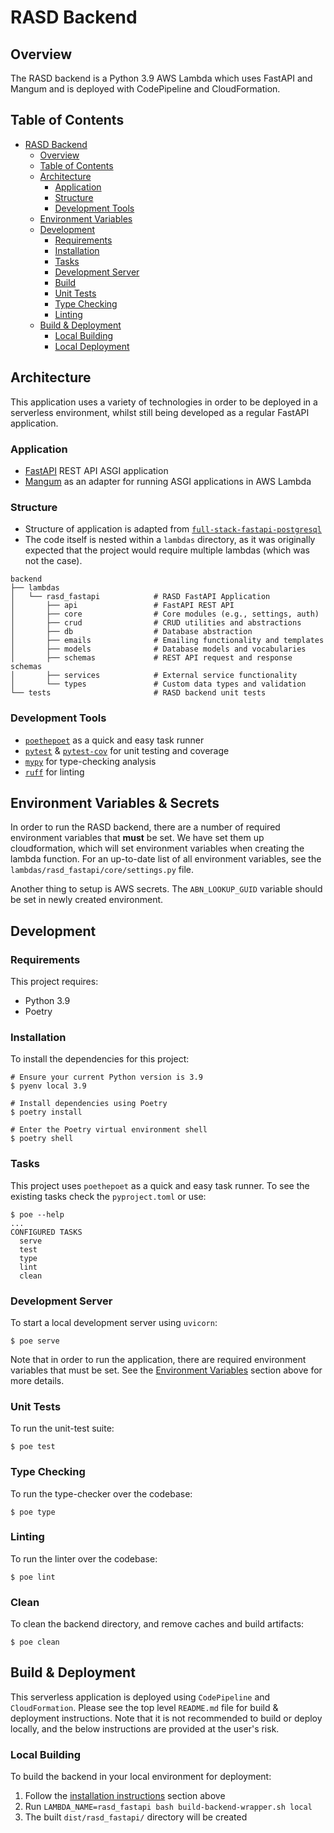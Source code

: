 # RASD Backend

## Overview

The RASD backend is a Python 3.9 AWS Lambda which uses FastAPI and Mangum and is deployed with CodePipeline and CloudFormation.

## Table of Contents

- [RASD Backend](#rasd-backend)
  - [Overview](#overview)
  - [Table of Contents](#table-of-contents)
  - [Architecture](#architecture)
    - [Application](#application)
    - [Structure](#structure)
    - [Development Tools](#development-tools)
  - [Environment Variables](#environment-variables)
  - [Development](#development)
    - [Requirements](#requirements)
    - [Installation](#installation)
    - [Tasks](#tasks)
    - [Development Server](#development-server)
    - [Build](#build)
    - [Unit Tests](#unit-tests)
    - [Type Checking](#type-checking)
    - [Linting](#linting)
  - [Build & Deployment](#build-deployment)
    - [Local Building](#local-building)
    - [Local Deployment](#local-deployment)

## Architecture

This application uses a variety of technologies in order to be deployed in a serverless environment, whilst still being
developed as a regular FastAPI application.

### Application

- [FastAPI](https://fastapi.tiangolo.com/) REST API ASGI application
- [Mangum](https://mangum.io/) as an adapter for running ASGI applications in AWS Lambda

### Structure

- Structure of application is adapted from [`full-stack-fastapi-postgresql`](https://github.com/tiangolo/full-stack-fastapi-postgresql/tree/0.5.0/%7B%7Bcookiecutter.project_slug%7D%7D/backend/app)
- The code itself is nested within a `lambdas` directory, as it was originally expected that the project would require
  multiple lambdas (which was not the case).

```
backend
├── lambdas
│   └── rasd_fastapi            # RASD FastAPI Application
│       ├── api                 # FastAPI REST API
│       ├── core                # Core modules (e.g., settings, auth)
│       ├── crud                # CRUD utilities and abstractions
│       ├── db                  # Database abstraction
│       ├── emails              # Emailing functionality and templates
│       ├── models              # Database models and vocabularies
│       ├── schemas             # REST API request and response schemas
│       ├── services            # External service functionality
│       └── types               # Custom data types and validation
└── tests                       # RASD backend unit tests
```

### Development Tools

- [`poethepoet`](https://github.com/nat-n/poethepoet) as a quick and easy task runner
- [`pytest`](https://docs.pytest.org/) & [`pytest-cov`](https://pytest-cov.readthedocs.io/en/latest/) for unit testing and coverage
- [`mypy`](https://mypy.readthedocs.io/en/stable/) for type-checking analysis
- [`ruff`](https://github.com/charliermarsh/ruff) for linting

## Environment Variables & Secrets

In order to run the RASD backend, there are a number of required environment variables that **must** be set. We have set them up cloudformation, which will set environment variables when creating the lambda function. For an up-to-date list of all environment variables, see the `lambdas/rasd_fastapi/core/settings.py` file.

Another thing to setup is AWS secrets. The `ABN_LOOKUP_GUID` variable should be set in newly created environment.

## Development

### Requirements

This project requires:

- Python 3.9
- Poetry

### Installation

To install the dependencies for this project:

```shell
# Ensure your current Python version is 3.9
$ pyenv local 3.9

# Install dependencies using Poetry
$ poetry install

# Enter the Poetry virtual environment shell
$ poetry shell
```

### Tasks

This project uses `poethepoet` as a quick and easy task runner.
To see the existing tasks check the `pyproject.toml` or use:

```shell
$ poe --help
...
CONFIGURED TASKS
  serve
  test
  type
  lint
  clean
```

### Development Server

To start a local development server using `uvicorn`:

```shell
$ poe serve
```

Note that in order to run the application, there are required environment variables that must be set.
See the [Environment Variables](#environment-variables) section above for more details.

### Unit Tests

To run the unit-test suite:

```shell
$ poe test
```

### Type Checking

To run the type-checker over the codebase:

```shell
$ poe type
```

### Linting

To run the linter over the codebase:

```shell
$ poe lint
```

### Clean

To clean the backend directory, and remove caches and build artifacts:

```shell
$ poe clean
```

## Build & Deployment

This serverless application is deployed using `CodePipeline` and `CloudFormation`.
Please see the top level `README.md` file for build & deployment instructions.
Note that it is not recommended to build or deploy locally, and the below instructions are provided at the user's risk.

### Local Building

To build the backend in your local environment for deployment:
1. Follow the [installation instructions](#installation) section above
2. Run `LAMBDA_NAME=rasd_fastapi bash build-backend-wrapper.sh local`
3. The built `dist/rasd_fastapi/` directory will be created